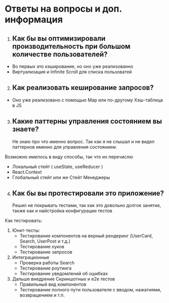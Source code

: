 # Ответы на вопросы и доп. информация

1. ## Как бы вы оптимизировали производительность при большом количестве пользователей?

- Во первых это кэширование, но оно уже реализованно
- Виртуализация и Infinite Scroll для списка пользоватей

2. ## Как реализовать кеширование запросов?

- Оно уже реализовано с помощью Map или по-другому Хэш-таблица в JS

3. ## Какие паттерны управления состоянием вы знаете?
   Не знаю про что именно вопрос. Так как я не слышал и не видел паттернов именно для управления состоянием.

Возможно имелось в виду способы, так что их перечислю

- Локальный стейт ( useState, useReducer )
- React.Context
- Глобальный стейт или же Стейт Менеджеры

4. ## Как бы вы протестировали это приложение?
   Решил не покрывать тестами, так как это довольно долгое занятие, также как и найстройка конфигурации тестов

Как тестировать:

1. Юнит-тесты:
   - Тестирование компонентов на верный рендеринг (UserCard, Search, UserPost и т.д.)
   - Тестирование хуков
   - Тестирование запросов
2. Интеграционные
   - Проверка работы Search
   - Тестирование роутинга
   - Тестирование уведомлений об ошибках
3. Дальше внедрение Скриншотных и е2е тестов
   - Правильный вид компонентов
   - Тестирование полного пути пользователя с вводом, нажатиями, возвращением и т.п.
